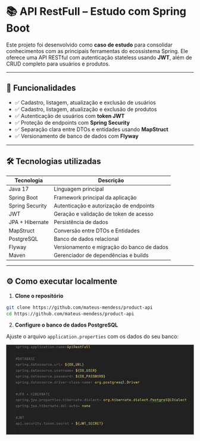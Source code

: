 # 📚 API RestFull – Estudo com Spring Boot

Este projeto foi desenvolvido como **caso de estudo** para consolidar conhecimentos com as principais ferramentas do ecossistema Spring. Ele oferece uma API RESTful com autenticação stateless usando **JWT**, além de CRUD completo para usuários e produtos.

---

## 🚀 Funcionalidades

- ✅ Cadastro, listagem, atualização e exclusão de usuários
- ✅ Cadastro, listagem, atualização e exclusão de produtos
- ✅ Autenticação de usuários com **token JWT**
- ✅ Proteção de endpoints com **Spring Security**
- ✅ Separação clara entre DTOs e entidades usando **MapStruct**
- ✅ Versionamento de banco de dados com **Flyway**

---

## 🛠️ Tecnologias utilizadas

| Tecnologia        | Descrição                                  |
|-------------------|--------------------------------------------|
| Java 17           | Linguagem principal                        |
| Spring Boot       | Framework principal da aplicação           |
| Spring Security   | Autenticação e autorização de endpoints    |
| JWT               | Geração e validação de token de acesso     |
| JPA + Hibernate   | Persistência de dados                      |
| MapStruct         | Conversão entre DTOs e Entidades           |
| PostgreSQL        | Banco de dados relacional                  |
| Flyway            | Versionamento e migração do banco de dados |
| Maven             | Gerenciador de dependências e builds       |

---

## ⚙️ Como executar localmente

1. **Clone o repositório**
```bash
git clone https://github.com/mateus-mendess/product-api
cd https://github.com/mateus-mendess/product-api
```
2. **Configure o banco de dados PostgreSQL**

Ajuste o arquivo `application.properties` com os dados do seu banco:

![Application Properties](./application_properties.png)
